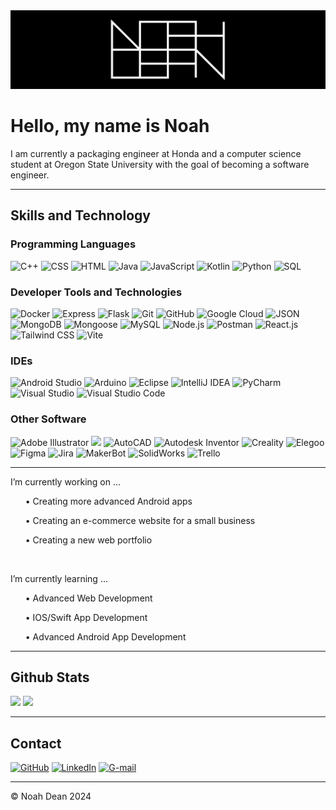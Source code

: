 <div align='center' width='100%' background-color='black'>
  <img src="https://github.com/nohabean/nohabean/blob/main/logo.png" alt="logo">
</div>

# Hello, my name is Noah

I am currently a packaging engineer at Honda and a computer science student at Oregon State University with the goal of becoming a software engineer.

-----

<!-- Black logo set with colorful symbols 

## Languages I Know

<p align='left'>
  <img alt="C++" src="https://img.shields.io/badge/C++-black?logo=cplusplus&logoColor=%2300599C">
  <img alt="CSS" src="https://img.shields.io/badge/CSS-black?logo=css3&logoColor=%23214CE5">
  <img alt="HTML" src="https://img.shields.io/badge/HTML-black?logo=html5&logoColor=%23E54C21">
  <img alt="JavaScript" src="https://img.shields.io/badge/JavaScript-black?logo=javascript&logoColor=%23F0DB4E">
  <img alt="Kotlin" src="https://img.shields.io/badge/Kotlin-black?logo=kotlin&logoColor=%238764FF">
  <img alt="Python" src="https://img.shields.io/badge/Python-black?logo=python&logoColor=%233C79AA">
</p>

## Developer Tools and Technologies I've Used

<p align='left'>
  <img alt="Express" src="https://img.shields.io/badge/Express-black?logo=express&logoColor=white">
  <img alt="Git" src="https://img.shields.io/badge/Git-black?logo=git&logoColor=%23F25232">
  <img alt="GitHub" src="https://img.shields.io/badge/GitHub-black?logo=github&logoColor=white"/>
  <img alt="JSON" src="https://img.shields.io/badge/JSON-black?logo=json&logoColor=%23B6B6B6">
  <img alt="MongoDB" src="https://img.shields.io/badge/MongoDB-black?logo=mongodb&logoColor=%234FB23F">
  <img alt="Mongoose" src="https://img.shields.io/badge/Mongoose-black?logo=mongoose&logoColor=%23880000">
  <img alt="Node.js" src="https://img.shields.io/badge/Node.js-black?logo=nodedotjs&logoColor=%2369B167">
  <img alt="React" src="https://img.shields.io/badge/React-black?logo=react&logoColor=%2300D8FF">
</p>

## IDEs I've Used

<p align='left'>
  <img alt="Android Studio" src="https://img.shields.io/badge/Android%20Studio-black?logo=androidstudio&logoColor=%233DDC84">
  <img alt="Arduino" src="https://img.shields.io/badge/Arduino-black?logo=arduino&logoColor=%23008184">
  <img alt="Eclipse" src="https://img.shields.io/badge/Eclipse-black?logo=eclipseide&logoColor=%23F7941E">
  <img alt="IntelliJ IDEA" src="https://img.shields.io/badge/IntelliJ%20IDEA-black?logo=intellijidea&logoColor=%23FE305D">
  <img alt="PyCharm" src="https://img.shields.io/badge/PyCharm-black?logo=pycharm&logoColor=%2320D590">
  <img alt="Visual Studio" src="https://img.shields.io/badge/Visual%20Studio-black?logo=visualstudio&logoColor=%2369207A"/>
  <img alt="Visual Studio Code" src="https://img.shields.io/badge/Visual%20Studio%20Code-black?logo=visualstudiocode&logoColor=%230179CB">
</p>

## Other Software

<p align='left'>
  <img alt="Adobe Illustrator" src="https://img.shields.io/badge/Adobe_Illustrator-black?logo=adobeillustrator&logoColor=%23FF9A00">
  <img alt="AutoCAD" src="https://img.shields.io/badge/AutoCAD-black?logo=autocad&logoColor=%23C92223">
  <img alt="Figma" src="https://img.shields.io/badge/Figma-black?logo=figma&logoColor=%239F56FD">
  <img alt="Jira" src="https://img.shields.io/badge/Jira-black?logo=jira&logoColor=%230255CF">
  <img alt="MakerBot" src="https://img.shields.io/badge/MakerBot-black?logo=makerbot&logoColor=white">
  <img alt="Trello" src="https://img.shields.io/badge/Trello-black?logo=trello&logoColor=%23008DE2">
</p>

-->

<!-- Colorful Logos -->
## Skills and Technology

### Programming Languages

<p align='left'>
  <img alt="C++" src="https://img.shields.io/badge/C++-%2300599C?logo=cplusplus&logoColor=white&style=for-the-badge" />
  <img alt="CSS" src="https://img.shields.io/badge/CSS-%231572B6?logo=css3&logoColor=white&style=for-the-badge" />
  <img alt="HTML" src="https://img.shields.io/badge/HTML-%23E34F26?logo=html5&logoColor=white&style=for-the-badge" />
  <img alt="Java" src="https://img.shields.io/badge/Java-%230078C1.svg?logo=openjdk&logoColor=white&style=for-the-badge" />
  <img alt="JavaScript" src="https://img.shields.io/badge/JavaScript-%23F7DF1E?logo=javascript&logoColor=white&style=for-the-badge" />
  <img alt="Kotlin" src="https://img.shields.io/badge/Kotlin-%237F52FF?logo=kotlin&logoColor=white&style=for-the-badge" />
  <img alt="Python" src="https://img.shields.io/badge/Python-%233776AB?logo=python&logoColor=white&style=for-the-badge" />
  <img alt="SQL" src="https://img.shields.io/badge/SQL-%23DB7533?logo=amazondocumentdb&logoColor=white&style=for-the-badge" />
</p>

### Developer Tools and Technologies

<p align='left'>
  <img alt="Docker" src="https://img.shields.io/badge/docker-%230db7ed.svg?logo=docker&logoColor=white&style=for-the-badge" />
  <img alt="Express" src="https://img.shields.io/badge/Express-%23333333?logo=express&logoColor=white&style=for-the-badge" />
  <img alt="Flask" src="https://img.shields.io/badge/flask-%23000.svg?logo=flask&logoColor=white&style=for-the-badge" />
  <img alt="Git" src="https://img.shields.io/badge/Git-%23F05032?logo=git&logoColor=white&style=for-the-badge" />
  <img alt="GitHub" src="https://img.shields.io/badge/GitHub-black?logo=github&logoColor=white&style=for-the-badge" />
  <img alt="Google Cloud" src="https://img.shields.io/badge/GoogleCloud-%234285F4.svg?logo=google-cloud&logoColor=white&style=for-the-badge" />
  <img alt="JSON" src="https://img.shields.io/badge/JSON-%234F4F4F?logo=json&logoColor=white&style=for-the-badge" />
  <img alt="MongoDB" src="https://img.shields.io/badge/MongoDB-%2347A248?logo=mongodb&logoColor=white&style=for-the-badge" />
  <img alt="Mongoose" src="https://img.shields.io/badge/Mongoose-%23880000?logo=mongoose&logoColor=white&style=for-the-badge" />
  <img alt="MySQL" src="https://img.shields.io/badge/MySQL-%234479A1?logo=mysql&logoColor=white&style=for-the-badge" />
  <img alt="Node.js" src="https://img.shields.io/badge/Node.js-%235FA04E&color=black?logo=nodedotjs&logoColor=white&style=for-the-badge" />
  <img alt="Postman" src="https://img.shields.io/badge/Postman-FF6C37?logo=postman&logoColor=white&style=for-the-badge" />
  <img alt="React.js" src="https://img.shields.io/badge/React.js-%2361DAFB?logo=react&logoColor=white&style=for-the-badge" />
  <img alt="Tailwind CSS" src="https://img.shields.io/badge/Tailwind%20CSS-%2306B6D4?logo=tailwindcss&logoColor=white&style=for-the-badge" />
  <img alt="Vite" src="https://img.shields.io/badge/vite-%23646CFF.svg?logo=vite&logoColor=white&style=for-the-badge" />
</p>

### IDEs 

<p align='left'>
  <img alt="Android Studio" src="https://img.shields.io/badge/Android%20Studio-%233DDC84?logo=androidstudio&logoColor=white&style=for-the-badge" />
  <img alt="Arduino" src="https://img.shields.io/badge/Arduino-%2300878F?logo=arduino&logoColor=white&style=for-the-badge" />
  <img alt="Eclipse" src="https://img.shields.io/badge/Eclipse-%232C2255?logo=eclipseide&logoColor=white&style=for-the-badge" />
  <img alt="IntelliJ IDEA" src="https://img.shields.io/badge/IntelliJ%20IDEA-%23FE305D?logo=intellijidea&logoColor=white&style=for-the-badge" />
  <img alt="PyCharm" src="https://img.shields.io/badge/PyCharm-%2320D590?logo=pycharm&logoColor=white&style=for-the-badge" />
  <img alt="Visual Studio" src="https://img.shields.io/badge/Visual%20Studio-%235C2D91?logo=visualstudio&logoColor=white&style=for-the-badge" />
  <img alt="Visual Studio Code" src="https://img.shields.io/badge/Visual%20Studio%20Code-%23007ACC?logo=visualstudiocode&logoColor=white&style=for-the-badge" />
</p>

### Other Software

<p align='left'>
  <img alt="Adobe Illustrator" src="https://img.shields.io/badge/Adobe_Illustrator-%23FF9A00?logo=adobeillustrator&logoColor=white&style=for-the-badge" />
  <img alter="Anycubic" src="https://img.shields.io/badge/Anycubic-%233A5F93?logo=anycubic&logoColor=white&style=for-the-badge" />
  <img alt="AutoCAD" src="https://img.shields.io/badge/AutoCAD-%23C92223?logo=autocad&logoColor=white&style=for-the-badge" />
  <img alt="Autodesk Inventor" src="https://img.shields.io/badge/Autodesk Inventor-%23DBAE04?logo=autodesk&logoColor=white&style=for-the-badge" />
  <img alt="Creality" src="https://img.shields.io/badge/Creality-black?logo=creality&logoColor=white&style=for-the-badge" />
  <img alt="Elegoo" src="https://img.shields.io/badge/Elegoo-%230236FF?logo=elegoo&logoColor=white&style=for-the-badge" />
  <img alt="Figma" src="https://img.shields.io/badge/Figma-%239F56FD?logo=figma&logoColor=white&style=for-the-badge" />
  <img alt="Jira" src="https://img.shields.io/badge/Jira-%230255CF?logo=jira&logoColor=white&style=for-the-badge" />
  <img alt="MakerBot" src="https://img.shields.io/badge/MakerBot-black?logo=makerbot&logoColor=white&style=for-the-badge" />
  <img alt="SolidWorks" src="https://img.shields.io/badge/SolidWorks-%23EE2722?logo=dassaultsystemes&logoColor=white&style=for-the-badge" />
  <img alt="Trello" src="https://img.shields.io/badge/Trello-%23008DE2?logo=trello&logoColor=white&style=for-the-badge" />
</p>

-----

<p>
I’m currently working on ...
  <ul>• Creating more advanced Android apps</ul>
  <ul>• Creating an e-commerce website for a small business</ul>
  <ul>• Creating a new web portfolio</ul>
</p>
<br>
<p>
I’m currently learning ...
  <ul>• Advanced Web Development</ul>
  <ul>• IOS/Swift App Development</ul>
  <ul>• Advanced Android App Development</ul>
</p>

-----

## Github Stats

<div display='left'>
  <img height='150px' src="https://github-readme-stats.vercel.app/api/top-langs?username=nohabean&show_icons=true&hide_border=true&locale=en&layout=compact&theme=tokyonight"/>
  <img height='150px' src="https://github-readme-streak-stats.herokuapp.com/?user=nohabean&hide_border=true&theme=tokyonight&&fire=FF801F&currStreakNum=FFBE69&currStreakLabel=FFBE69"/>
</div>

<!-- contributions graph [![Noah's github activity graph](https://github-readme-activity-graph.vercel.app/graph?username=nohabean&custom_title=Contributions&hide_border=true&theme=tokyo-night)](https://github.com/nohabean/github-readme-activity-graph) -->

-----

## Contact
[![GitHub](https://img.shields.io/badge/GitHub-black?logo=github&logoColor=white&style=for-the-badge)](https://github.com/nohabean)
[![LinkedIn](https://img.shields.io/badge/LinkedIn-%230366C3?logo=linkedin&logoColor=white&style=for-the-badge)](https://www.linkedin.com/in/noah-dean/)
[![G-mail](https://img.shields.io/badge/Gmail-%23EA4235?logo=gmail&logoColor=white&style=for-the-badge)](mailto:noahdean927@gmail.com)

-----

<p>&copy; Noah Dean 2024</p>
